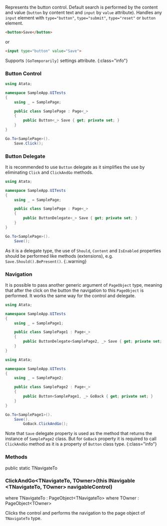 Represents the button control. Default search is performed by the content and value (`button` by content text and `input` by `value` attribute). Handles any `input` element with `type="button"`, `type="submit"`, `type="reset"` or `button` element.

```html
<button>Save</button>
```

or

```html
<input type="button" value="Save">
```

Supports `[GoTemporarily]` settings attribute.
{:class="info"}

### Button Control

```cs
using Atata;

namespace SampleApp.UITests
{
    using _ = SamplePage;

    public class SamplePage : Page<_>
    {
        public Button<_> Save { get; private set; }
    }
}
```
```cs
Go.To<SamplePage>().
    Save.Click();
```

### Button Delegate

It is recommended to use `Button` delegate as it simplifies the use by eliminating `Click` and `ClickAndGo` methods.

```cs
using Atata;

namespace SampleApp.UITests
{
    using _ = SamplePage;

    public class SamplePage : Page<_>
    {
        public ButtonDelegate<_> Save { get; private set; }
    }
}
```
```cs
Go.To<SamplePage>().
    Save();
```

As it is a delegate type, the use of `Should`, `Content` and `IsEnabled` properties should be performed like methods (extensions), e.g. `Save.Should().BePresent()`.
{:.warning}

### Navigation

It is possible to pass another generic argument of `PageObject` type, meaning that after the click on the button the navigation to this `PageObject` is performed. It works the same way for the control and delegate.

```cs
using Atata;

namespace SampleApp.UITests
{
    using _ = SamplePage1;

    public class SamplePage1 : Page<_>
    {
        public ButtonDelegate<SamplePage2, _> Save { get; private set; }
    }
}
```
```cs
using Atata;

namespace SampleApp.UITests
{
    using _ = SamplePage2;

    public class SamplePage2 : Page<_>
    {
        public Button<SamplePage1, _> GoBack { get; private set; }
    }
}
```
```cs
Go.To<SamplePage1>().
    Save().
        GoBack.ClickAndGo();
```

Note that `Save` delegate property is used as the method that returns the instance of `SamplePage2` class. But for `GoBack` property it is required to call `ClickAndGo` method as it is a property of `Button` class type.
{:class="info"}

### Methods

<div class="member">
    <span class="head"><span class="keyword">public</span> <span class="keyword">static</span> <span class="type">TNavigateTo</span></span>
    <h3><span class="body">ClickAndGo<wbr>&lt;<span class="type">TNavigateTo</span>, <span class="type">TOwner</span>&gt;</span><span class="tail">(<span class="keyword">this</span> <span class="type">INavigable</span><wbr>&lt;<span class="type">TNavigateTo</span>, <span class="type">TOwner</span>&gt; navigableControl)</span></h3>
    <span class="where"><span class="keyword">where</span> <span class="type">TNavigateTo</span> : <span class="type">PageObject</span><wbr>&lt;<span class="type">TNavigateTo</span>&gt;</span>
    <span class="where"><span class="keyword">where</span> <span class="type">TOwner</span> : <span class="type">PageObject</span><wbr>&lt;<span class="type">TOwner</span>&gt;</span>
</div>

Clicks the control and performs the navigation to the page object of `TNavigateTo` type.